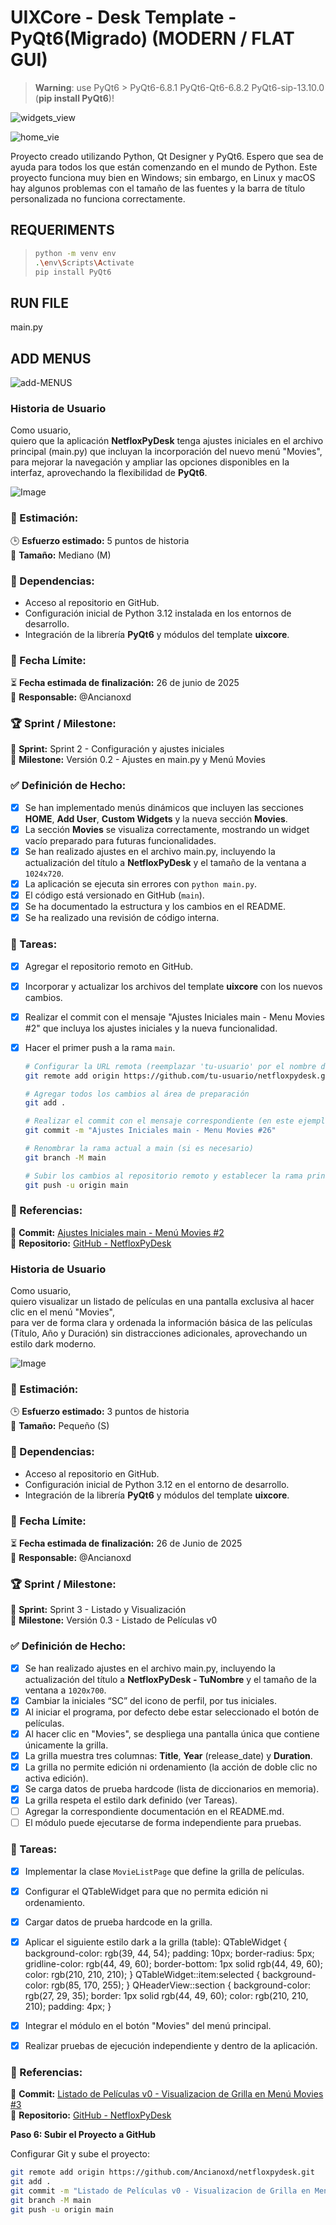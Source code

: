 # UIXCore - Desk Template - PyQt6(Migrado) (MODERN / FLAT GUI)

> **Warning**: use PyQt6 > PyQt6-6.8.1 PyQt6-Qt6-6.8.2 PyQt6-sip-13.10.0 (**pip install PyQt6**)!

![widgets_view](img/image-1.png)

![home_vie](img/image-2.png)

Proyecto creado utilizando Python, Qt Designer y PyQt6.
Espero que sea de ayuda para todos los que están comenzando en el mundo de Python.
Este proyecto funciona muy bien en Windows; sin embargo, en Linux y macOS hay algunos problemas con el tamaño de las fuentes y la barra de título personalizada no funciona correctamente.

## REQUERIMENTS

>
> ```sh
> python -m venv env
> .\env\Scripts\Activate
> pip install PyQt6
> ```
>

## RUN FILE

main.py

## ADD MENUS

![add-MENUS](img/image-3.png)

### Historia de Usuario
Como usuario,  
quiero que la aplicación **NetfloxPyDesk** tenga ajustes iniciales en el archivo principal (main.py) que incluyan la incorporación del nuevo menú "Movies",  
para mejorar la navegación y ampliar las opciones disponibles en la interfaz, aprovechando la flexibilidad de **PyQt6**.

![Image](img/netflox2.PNG)

### 🎯 Estimación:
🕒 **Esfuerzo estimado:** 5 puntos de historia  
👕 **Tamaño:** Mediano (M)

### 🔗 Dependencias:
- Acceso al repositorio en GitHub.
- Configuración inicial de Python 3.12 instalada en los entornos de desarrollo.
- Integración de la librería **PyQt6** y módulos del template **uixcore**.

### 📅 Fecha Límite:
⏳ **Fecha estimada de finalización:** 26 de junio de 2025  
👤 **Responsable:** @Ancianoxd 

### 🏆 Sprint / Milestone:
📌 **Sprint:** Sprint 2 - Configuración y ajustes iniciales  
🏁 **Milestone:** Versión 0.2 - Ajustes en main.py y Menú Movies

### ✅ Definición de Hecho:
- [x] Se han implementado menús dinámicos que incluyen las secciones **HOME**, **Add User**, **Custom Widgets** y la nueva sección **Movies**.
- [x] La sección **Movies** se visualiza correctamente, mostrando un widget vacío preparado para futuras funcionalidades.
- [x] Se han realizado ajustes en el archivo main.py, incluyendo la actualización del título a **NetfloxPyDesk** y el tamaño de la ventana a `1024x720`.
- [x] La aplicación se ejecuta sin errores con `python main.py`.
- [x] El código está versionado en GitHub (`main`).
- [x] Se ha documentado la estructura y los cambios en el README.
- [x] Se ha realizado una revisión de código interna.

### 📌 Tareas:
- [x] Agregar el repositorio remoto en GitHub.
- [x] Incorporar y actualizar los archivos del template **uixcore** con los nuevos cambios.
- [x] Realizar el commit con el mensaje "Ajustes Iniciales main - Menu Movies #2" que incluya los ajustes iniciales y la nueva funcionalidad.
- [x] Hacer el primer push a la rama `main`.

    ```bash
    # Configurar la URL remota (reemplazar 'tu-usuario' por el nombre de usuario real)
    git remote add origin https://github.com/tu-usuario/netfloxpydesk.git

    # Agregar todos los cambios al área de preparación
    git add .

    # Realizar el commit con el mensaje correspondiente (en este ejemplo, el Item #26)
    git commit -m "Ajustes Iniciales main - Menu Movies #26"

    # Renombrar la rama actual a main (si es necesario)
    git branch -M main

    # Subir los cambios al repositorio remoto y establecer la rama principal
    git push -u origin main

### 🔗 Referencias:
🔹 **Commit:** [Ajustes Iniciales main - Menú Movies #2](https://github.com/tu-usuario/netfloxpydesk/commit/hash)  
🔹 **Repositorio:** [GitHub - NetfloxPyDesk](https://github.com/tu-usuario/netfloxpydesk)

### Historia de Usuario
Como usuario,  
quiero visualizar un listado de películas en una pantalla exclusiva al hacer clic en el menú "Movies",  
para ver de forma clara y ordenada la información básica de las películas (Título, Año y Duración) sin distracciones adicionales, aprovechando un estilo dark moderno.

![Image](img/netflox1.PNG)

### 🎯 Estimación:
🕒 **Esfuerzo estimado:** 3 puntos de historia  
👕 **Tamaño:** Pequeño (S)

### 🔗 Dependencias:
- Acceso al repositorio en GitHub.
- Configuración inicial de Python 3.12 en el entorno de desarrollo.
- Integración de la librería **PyQt6** y módulos del template **uixcore**.

### 📅 Fecha Límite:
⏳ **Fecha estimada de finalización:** 26 de Junio de 2025  
👤 **Responsable:** @Ancianoxd 

### 🏆 Sprint / Milestone:
📌 **Sprint:** Sprint 3 - Listado y Visualización  
🏁 **Milestone:** Versión 0.3 - Listado de Películas v0

### ✅ Definición de Hecho:
- [x] Se han realizado ajustes en el archivo main.py, incluyendo la actualización del título a **NetfloxPyDesk - TuNombre** y el tamaño de la ventana a `1020x700`.
- [x] Cambiar la iniciales “SC” del icono de perfil, por tus iniciales.
- [x] Al iniciar el programa, por defecto debe estar seleccionado el botón de películas.
- [x] Al hacer clic en "Movies", se despliega una pantalla única que contiene únicamente la grilla.
- [x] La grilla muestra tres columnas: **Title**, **Year** (release_date) y **Duration**.
- [x] La grilla no permite edición ni ordenamiento (la acción de doble clic no activa edición).
- [x] Se carga datos de prueba hardcode (lista de diccionarios en memoria).
- [x] La grilla respeta el estilo dark definido (ver Tareas).
- [ ] Agregar la correspondiente documentación en el README.md.
- [ ] El módulo puede ejecutarse de forma independiente para pruebas.

### 📌 Tareas:
- [x] Implementar la clase `MovieListPage` que define la grilla de películas.
- [x] Configurar el QTableWidget para que no permita edición ni ordenamiento.
- [x] Cargar datos de prueba hardcode en la grilla.
- [x] Aplicar el siguiente estilo dark a la grilla (table): 
      QTableWidget {
                background-color: rgb(39, 44, 54);
                padding: 10px;
                border-radius: 5px;
                gridline-color: rgb(44, 49, 60);
                border-bottom: 1px solid rgb(44, 49, 60);
                color: rgb(210, 210, 210);
            }
      QTableWidget::item:selected {
                background-color: rgb(85, 170, 255);
            }
      QHeaderView::section {
                background-color: rgb(27, 29, 35);
                border: 1px solid rgb(44, 49, 60);
                color: rgb(210, 210, 210);
                padding: 4px;
            }

- [x] Integrar el módulo en el botón "Movies" del menú principal.
- [x] Realizar pruebas de ejecución independiente y dentro de la aplicación.

### 🔗 Referencias:
🔹 **Commit:** [Listado de Películas v0 - Visualizacion de Grilla en Menú Movies #3](https://github.com/Ancianoxd/netfloxpydesk/commit/hash)  
🔹 **Repositorio:** [GitHub - NetfloxPyDesk](https://github.com/Ancianoxd/netfloxpydesk)


**Paso 6: Subir el Proyecto a GitHub**

Configurar Git y sube el proyecto:

```bash
git remote add origin https://github.com/Ancianoxd/netfloxpydesk.git
git add .
git commit -m "Listado de Películas v0 - Visualizacion de Grilla en Menú Movies #3"
git branch -M main   
git push -u origin main
```